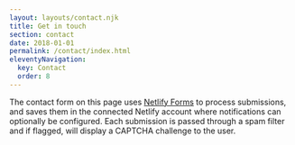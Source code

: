 ```yaml
---
layout: layouts/contact.njk
title: Get in touch
section: contact
date: 2018-01-01
permalink: /contact/index.html
eleventyNavigation:
  key: Contact
  order: 8
---
```

The contact form on this page uses
[Netlify Forms](https://www.netlify.com/docs/form-handling/) to process
submissions, and saves them in the connected Netlify account where
notifications can optionally be configured. Each submission is passed through a
spam filter and if flagged, will display a CAPTCHA challenge to the user.
